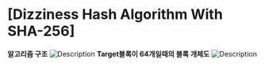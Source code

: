 # [Dizziness Hash Algorithm With SHA-256]

**알고리즘 구조**
![Description](https://jeonwoohyuni.com/dizzniess/algorithm.svg)
**Target블록이 64개일때의 블록 개체도**
![Description](https://jeonwoohyuni.com/dizzniess/blocks64.svg)